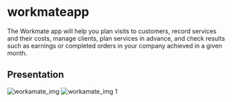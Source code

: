 # workmateapp

The Workmate app will help you plan visits to customers, record services and their costs, manage clients, plan services in advance, and check results such as earnings or completed orders in your company achieved in a given month.
## Presentation

![workamate_img](https://github.com/Klimek777/workmateapp/assets/90191027/1d87dd51-2aaa-466a-9505-c2d8ff962e6f)
![workamate_img 1](https://github.com/Klimek777/workmateapp/assets/90191027/6b08b1d2-5241-4e83-aab7-297a39058699)
